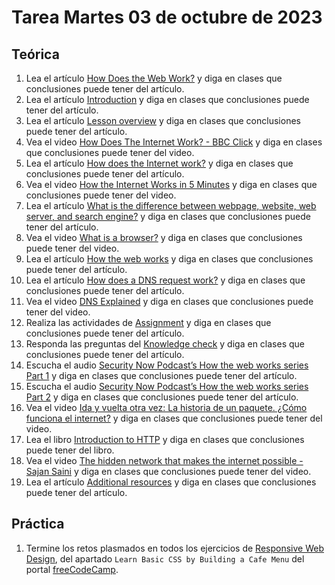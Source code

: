 # Tarea Martes 03 de octubre de 2023

## Teórica

1. Lea el artículo [How Does the Web Work?](https://www.theodinproject.com/lessons/foundations-how-does-the-web-work) y diga en clases que conclusiones puede tener del artículo.
2. Lea el artículo [Introduction](https://www.theodinproject.com/lessons/foundations-how-does-the-web-work#introduction) y diga en clases que conclusiones puede tener del artículo.
3. Lea el artículo [Lesson overview](https://www.theodinproject.com/lessons/foundations-how-does-the-web-work#lesson-overview) y diga en clases que conclusiones puede tener del artículo.
4. Vea el video [How Does The Internet Work? - BBC Click](https://www.youtube.com/watch?v=eHp1l73ztB8&ab_channel=BBCClick) y diga en clases que conclusiones puede tener del video.
5. Lea el artículo [How does the Internet work?](https://developer.mozilla.org/en-US/docs/Learn/Common_questions/Web_mechanics/How_does_the_Internet_work) y diga en clases que conclusiones puede tener del artículo.
6. Vea el video [How the Internet Works in 5 Minutes](https://www.youtube.com/watch?v=7_LPdttKXPc&t=46s&ab_channel=Aaron) y diga en clases que conclusiones puede tener del video.
7. Lea el artículo [What is the difference between webpage, website, web server, and search engine?](https://developer.mozilla.org/en-US/docs/Learn/Common_questions/Web_mechanics/Pages_sites_servers_and_search_engines) y diga en clases que conclusiones puede tener del artículo.
8. Vea el video [What is a browser?](https://www.youtube.com/watch?v=BrXPcaRlBqo&ab_channel=Google) y diga en clases que conclusiones puede tener del video.
9. Lea el artículo [How the web works](https://developer.mozilla.org/en-US/docs/Learn/Getting_started_with_the_web/How_the_Web_works#clients_and_servers) y diga en clases que conclusiones puede tener del artículo.
10. Lea el artículo [How does a DNS request work?](https://developer.mozilla.org/en-US/docs/Learn/Common_questions/Web_mechanics/What_is_a_domain_name#how_does_a_dns_request_work) y diga en clases que conclusiones puede tener del artículo.
11. Vea el video [DNS Explained](https://www.youtube.com/watch?v=72snZctFFtA&t=45s&ab_channel=DNSMadeEasyVideos) y diga en clases que conclusiones puede tener del video.
12. Realiza las actividades de [Assignment](https://www.theodinproject.com/lessons/foundations-how-does-the-web-work#assignment) y diga en clases que conclusiones puede tener del artículo.
13. Responda las preguntas del [Knowledge check](https://www.theodinproject.com/lessons/foundations-how-does-the-web-work#knowledge-check) y diga en clases que conclusiones puede tener del artículo.
14. Escucha el audio [Security Now Podcast’s How the web works series Part 1](https://twit.tv/shows/security-now/episodes/25?autostart=false) y diga en clases que conclusiones puede tener del artículo.
15. Escucha el audio [Security Now Podcast’s How the web works series Part 2](https://twit.tv/shows/security-now/episodes/26?autostart=false) y diga en clases que conclusiones puede tener del artículo.
16. Vea el video [Ida y vuelta otra vez: La historia de un paquete. ¿Cómo funciona el internet?](https://www.youtube.com/watch?v=ewrBalT_eBM&ab_channel=WorldScienceFestival) y diga en clases que conclusiones puede tener del video.
17. Lea el libro [Introduction to HTTP](https://launchschool.com/books/http) y diga en clases que conclusiones puede tener del libro.
18. Vea el video [The hidden network that makes the internet possible - Sajan Saini](https://www.youtube.com/watch?v=er3v4PVNQqE&ab_channel=TED-Ed) y diga en clases que conclusiones puede tener del video.
19. Lea el artículo [Additional resources](https://www.theodinproject.com/lessons/foundations-how-does-the-web-work#additional-resources) y diga en clases que conclusiones puede tener del artículo.


## Práctica

1. Termine los retos plasmados en todos los ejercicios de [Responsive Web Design](https://www.freecodecamp.org/learn/2022/responsive-web-design/), del apartado `Learn Basic CSS by Building a Cafe Menu` del portal [freeCodeCamp](https://www.freecodecamp.org/learn/).
